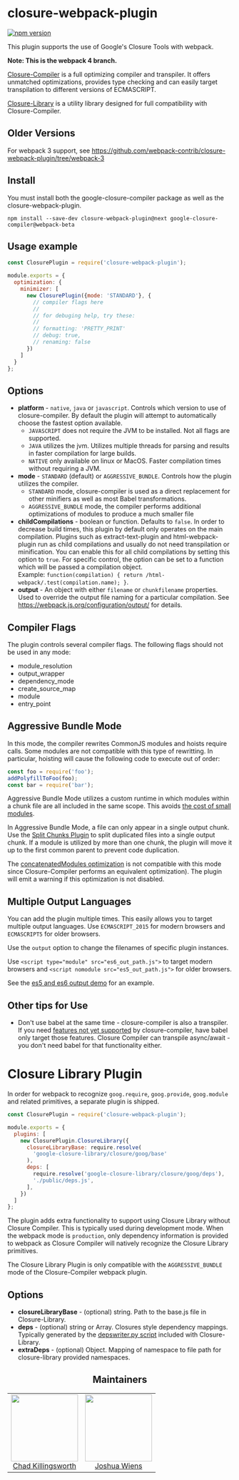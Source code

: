 # closure-webpack-plugin

[![npm version](https://badge.fury.io/js/closure-webpack-plugin.svg)](https://badge.fury.io/js/closure-webpack-plugin)

This plugin supports the use of Google's Closure Tools with webpack.

**Note: This is the webpack 4 branch.**

[Closure-Compiler](https://developers.google.com/closure/compiler/) is a full optimizing compiler and transpiler.
It offers unmatched optimizations, provides type checking and can easily target transpilation to different versions of ECMASCRIPT.

[Closure-Library](https://developers.google.com/closure/library/) is a utility library designed for full compatibility
with Closure-Compiler. 

## Older Versions

For webpack 3 support, see https://github.com/webpack-contrib/closure-webpack-plugin/tree/webpack-3

## Install

You must install both the google-closure-compiler package as well as the closure-webpack-plugin.

```
npm install --save-dev closure-webpack-plugin@next google-closure-compiler@webpack-beta
```

## Usage example

```js
const ClosurePlugin = require('closure-webpack-plugin');

module.exports = {
  optimization: {
    minimizer: [
      new ClosurePlugin({mode: 'STANDARD'}, {
        // compiler flags here
        //
        // for debuging help, try these:
        //
        // formatting: 'PRETTY_PRINT'
        // debug: true,
        // renaming: false
      })
    ]
  }
};
```

## Options

 * **platform** - `native`, `java` or `javascript`. Controls which version to use of closure-compiler.
     By default the plugin will attempt to automatically choose the fastest option available.
    - `JAVASCRIPT` does not require the JVM to be installed. Not all flags are supported. 
    - `JAVA` utilizes the jvm. Utilizes multiple threads for parsing and results in faster compilation for large builds.
    - `NATIVE` only available on linux or MacOS. Faster compilation times without requiring a JVM.
 * **mode** - `STANDARD` (default) or `AGGRESSIVE_BUNDLE`. Controls how the plugin utilizes the compiler.  
    - `STANDARD` mode, closure-compiler is used as a direct replacement for other minifiers as well as most Babel transformations.  
    - `AGGRESSIVE_BUNDLE` mode, the compiler performs additional optimizations of modules to produce a much smaller file
 * **childCompilations** - boolean or function. Defaults to `false`.
  In order to decrease build times, this plugin by default only operates on the main compilation.
  Plugins such as extract-text-plugin and html-webpack-plugin run as child compilations and
  usually do not need transpilation or minification. You can enable this for all child compilations
  by setting this option to `true`. For specific control, the option can be set to a function which
  will be passed a compilation object.  
  Example: `function(compilation) { return /html-webpack/.test(compilation.name); }`.
 * **output** - An object with either `filename` or `chunkfilename` properties. Used to override the
  output file naming for a particular compilation. See https://webpack.js.org/configuration/output/
  for details.
  
## Compiler Flags

The plugin controls several compiler flags. The following flags should not be used in any mode:

 * module_resolution
 * output_wrapper
 * dependency_mode
 * create_source_map
 * module
 * entry_point

## Aggressive Bundle Mode

In this mode, the compiler rewrites CommonJS modules and hoists require calls. Some modules are not compatible with this type of rewritting. In particular, hoisting will cause the following code to execute out of order:

```js
const foo = require('foo');
addPolyfillToFoo(foo);
const bar = require('bar');
```

Aggressive Bundle Mode utilizes a custom runtime in which modules within a chunk file are all included in the same scope.
This avoids [the cost of small modules](https://nolanlawson.com/2016/08/15/the-cost-of-small-modules/).

In Aggressive Bundle Mode, a file can only appear in a single output chunk. Use the [Split Chunks Plugin](https://webpack.js.org/plugins/split-chunks-plugin/)
to split duplicated files into a single output chunk. If a module is utilized by more than one chunk, the
plugin will move it up to the first common parent to prevent code duplication.

The [concatenatedModules optimization](https://webpack.js.org/configuration/optimization/#optimization-concatenatemodules)
is not compatible with this mode since Closure-Compiler performs an equivalent optimization).
The plugin will emit a warning if this optimization is not disabled.

## Multiple Output Languages

You can add the plugin multiple times. This easily allows you to target multiple output languages.
Use `ECMASCRIPT_2015` for modern browsers and `ECMASCRIPT5` for older browsers.

Use the `output` option to change the filenames of specific plugin instances.

Use `<script type="module" src="es6_out_path.js">` to target modern browsers and
`<script nomodule src="es5_out_path.js">` for older browsers.

See the [es5 and es6 output demo](https://github.com/webpack-contrib/closure-webpack-plugin/tree/master/demo/es5-and-es6)
for an example.

## Other tips for Use
 * Don't use babel at the same time - closure-compiler is also a transpiler.
   If you need [features not yet supported](https://github.com/google/closure-compiler/wiki/ECMAScript6) by closure-compiler, have babel
   only target those features. Closure Compiler can transpile async/await - you don't need babel for that functionality either.

# Closure Library Plugin
In order for webpack to recognize `goog.require`, `goog.provide`, `goog.module` and related primitives,
a separate plugin is shipped.

```js
const ClosurePlugin = require('closure-webpack-plugin');

module.exports = {
  plugins: [
    new ClosurePlugin.ClosureLibrary({
      closureLibraryBase: require.resolve(
        'google-closure-library/closure/goog/base'
      ),
      deps: [
        require.resolve('google-closure-library/closure/goog/deps'),
        './public/deps.js',
      ],
    })
  ]
};
```
The plugin adds extra functionality to support using Closure Library without Closure Compiler.
This is typically used during development mode. When the webpack mode is `production`,
only dependency information is provided to webpack as Closure Compiler will natively recognize
the Closure Library primitives.

The Closure Library Plugin is only compatible with the `AGGRESSIVE_BUNDLE` mode of the Closure-Compiler
webpack plugin.

## Options

 * **closureLibraryBase** - (optional) string. Path to the base.js file in Closure-Library.
 * **deps** - (optional) string or Array. Closures style dependency mappings. Typically generated by the
   [depswriter.py script](https://developers.google.com/closure/library/docs/depswriter) included with Closure-Library.
 * **extraDeps** - (optional) Object. Mapping of namespace to file path for closure-library provided namespaces.
   
   
<h2 align="center">Maintainers</h2>

<table>
  <tbody>
    <tr>
      <td align="center">
        <a href="https://github.com/ChadKillingsworth">
          <img width="150" alt="" height="150" src="https://avatars.githubusercontent.com/u/1247639?v=3">
          </br>
          Chad Killingsworth
        </a>
      </td>
      <td align="center">
        <a href="https://github.com/d3viant0ne">
          <img width="150" alt="" height="150" src="https://avatars.githubusercontent.com/u/8420490?v=3">
          </br>
          Joshua Wiens
        </a>
      </td>
    </tr>
  <tbody>
</table>
